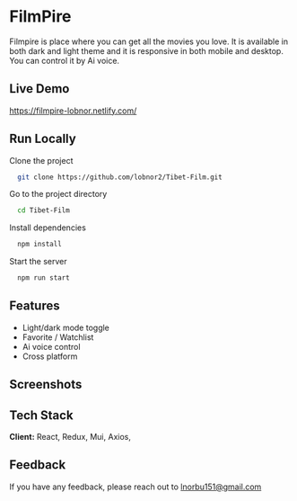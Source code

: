 
# FilmPire

Filmpire is place where you can get all the movies you love. It is available in both dark and light theme and it is responsive in both mobile and desktop. You can control it by Ai voice. 

## Live Demo

https://filmpire-lobnor.netlify.com/


## Run Locally

Clone the project

```bash
  git clone https://github.com/lobnor2/Tibet-Film.git
```

Go to the project directory

```bash
  cd Tibet-Film
```

Install dependencies

```bash
  npm install
```

Start the server

```bash
  npm run start
```

## Features

- Light/dark mode toggle
- Favorite / Watchlist
- Ai voice control
- Cross platform

## Screenshots


## Tech Stack

**Client:** React, Redux, Mui, Axios, 



## Feedback

If you have any feedback, please reach out to lnorbu151@gmail.com




